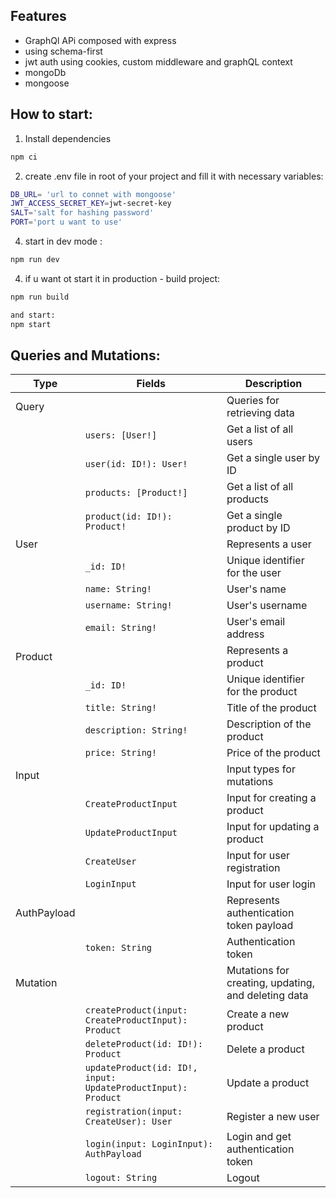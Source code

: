 ## Features
- GraphQl APi composed with express
- using schema-first
- jwt auth using cookies, custom middleware and graphQL context
- mongoDb
- mongoose

## How to start:
1. Install dependencies
```bash
npm ci
```
2. create .env file in root of your project and fill it with necessary variables:
  ```bash
  DB_URL= 'url to connet with mongoose'
  JWT_ACCESS_SECRET_KEY=jwt-secret-key
  SALT='salt for hashing password'
  PORT='port u want to use'
  ```


4. start in dev mode :
 ```bash
 npm run dev
 ```
4. if u want ot start it in production - build project:

```bash
npm run build

and start:
npm start
```

## Queries and Mutations: 

| Type               | Fields                                           | Description                             |
|--------------------|--------------------------------------------------|-----------------------------------------|
| Query              |                                                  | Queries for retrieving data             |
|                    | `users: [User!]`                                | Get a list of all users                 |
|                    | `user(id: ID!): User!`                          | Get a single user by ID                 |
|                    | `products: [Product!]`                          | Get a list of all products              |
|                    | `product(id: ID!): Product!`                    | Get a single product by ID              |
| User               |                                                  | Represents a user                        |
|                    | `_id: ID!`                                       | Unique identifier for the user          |
|                    | `name: String!`                                 | User's name                             |
|                    | `username: String!`                             | User's username                         |
|                    | `email: String!`                                | User's email address                    |
| Product            |                                                  | Represents a product                     |
|                    | `_id: ID!`                                       | Unique identifier for the product       |
|                    | `title: String!`                                | Title of the product                    |
|                    | `description: String!`                          | Description of the product              |
|                    | `price: String!`                                | Price of the product                    |
| Input              |                                                  | Input types for mutations                |
|                    | `CreateProductInput`                             | Input for creating a product            |
|                    | `UpdateProductInput`                             | Input for updating a product            |
|                    | `CreateUser`                                    | Input for user registration             |
|                    | `LoginInput`                                    | Input for user login                    |
| AuthPayload        |                                                  | Represents authentication token payload |
|                    | `token: String`                                 | Authentication token                    |
| Mutation           |                                                  | Mutations for creating, updating, and deleting data |
|                    | `createProduct(input: CreateProductInput): Product` | Create a new product               |
|                    | `deleteProduct(id: ID!): Product`               | Delete a product                        |
|                    | `updateProduct(id: ID!, input: UpdateProductInput): Product` | Update a product |
|                    | `registration(input: CreateUser): User`         | Register a new user                     |
|                    | `login(input: LoginInput): AuthPayload`         | Login and get authentication token     |
|                    | `logout: String`                                | Logout                                  |

   
